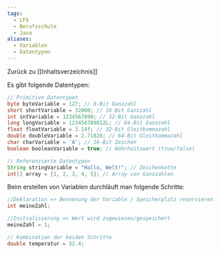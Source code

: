 ```yaml
---
tags:
  - LF5
  - Berufsschule
  - Java
aliases:
  - Variablen
  - Datentypen
---
```

Zurück zu [[Inhaltsverzeichnis]]

Es gibt folgende Datentypen:

```java
// Primitive Datentypen 
byte byteVariable = 127; // 8-Bit Ganzzahl 
short shortVariable = 32000; // 16-Bit Ganzzahl 
int intVariable = 1234567890; // 32-Bit Ganzzahl 
long longVariable = 123456789012L; // 64-Bit Ganzzahl 
float floatVariable = 3.14f; // 32-Bit Gleitkommazahl
double doubleVariable = 2.71828; // 64-Bit Gleitkommazahl 
char charVariable = 'A'; // 16-Bit Zeichen
boolean booleanVariable = true; // Wahrheitswert (true/false)

// Referenzierte Datentypen 
String stringVariable = "Hallo, Welt!"; // Zeichenkette 
int[] array = {1, 2, 3, 4, 5}; // Array von Ganzzahlen
```



Beim erstellen von Variablen durchläuft man folgende Schritte:

```java
//Deklaration => Bennenung der Variable / Speicherplatz reservieren
int meineZahl;

//Initialisierung => Wert wird zugewiesen/gespeichert
meineZahl = 1;

// Kombination der beiden Schritte
double temperatur = 32.4;
```